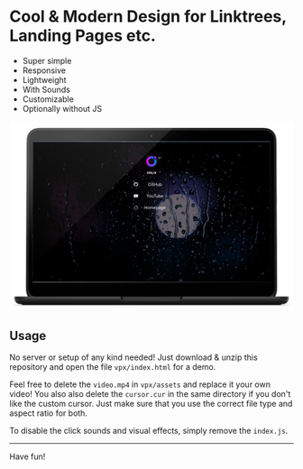 # Cool & Modern Design for Linktrees, Landing Pages etc.
- Super simple
- Responsive
- Lightweight
- With Sounds
- Customizable
- Optionally without JS

![](cover.png)

## Usage
No server or setup of any kind needed! Just download & unzip this repository and open the file `vpx/index.html` for a demo.

Feel free to delete the `video.mp4` in `vpx/assets` and replace it your own video! You also also delete the `cursor.cur` in the same directory if you don't like the custom cursor. Just make sure that you use the correct file type and aspect ratio for both.

To disable the click sounds and visual effects, simply remove the `index.js`.

***

Have fun!
